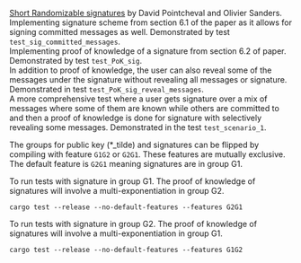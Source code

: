 [Short Randomizable signatures](https://eprint.iacr.org/2015/525) by David Pointcheval and Olivier Sanders.  
Implementing signature scheme from section 6.1 of the paper as it allows for signing committed messages as well. Demonstrated by test `test_sig_committed_messages`.  
Implementing proof of knowledge of a signature from section 6.2 of paper. Demonstrated by test `test_PoK_sig`.  
In addition to proof of knowledge, the user can also reveal some of the messages under the signature without revealing all messages or signature.
Demonstrated in test `test_PoK_sig_reveal_messages`.  
A more comprehensive test where a user gets signature over a mix of messages where some of them are known while 
others are committed to and then a proof of knowledge is done for signature with selectively revealing some messages. Demonstrated in the test `test_scenario_1`.  

  
The groups for public key (*_tilde) and signatures can be flipped by compiling with feature `G1G2` or `G2G1`. These features are mutually exclusive. The default feature is `G2G1` meaning signatures are in group G1. 

To run tests with signature in group G1. The proof of knowledge of signatures will involve a multi-exponentiation in group G2.
```
cargo test --release --no-default-features --features G2G1
```

To run tests with signature in group G2. The proof of knowledge of signatures will involve a multi-exponentiation in group G1.
```
cargo test --release --no-default-features --features G1G2
```
